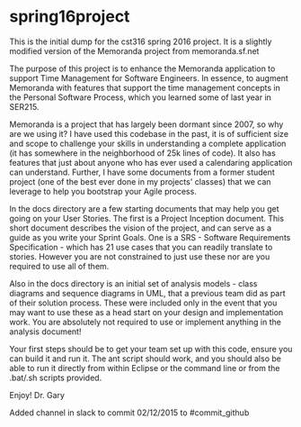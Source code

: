 # spring16project
This is the initial dump for the cst316 spring 2016 project. It is a slightly modified version of the Memoranda project from memoranda.sf.net

The purpose of this project is to enhance the Memoranda application to support Time Management for Software Engineers. In essence, to augment Memoranda with features that support the time management concepts in the Personal Software Process, which you learned some of last year in SER215.

Memoranda is a project that has largely been dormant since 2007, so why are we using it? I have used this codebase in the past, it is of sufficient size and scope to challenge your skills in understanding a complete application (it has somewhere in the neighborhood of 25k lines of code). It also has features that just about anyone who has ever used a calendaring application can understand. Further, I have some documents from a former student project (one of the best ever done in my projects' classes) that we can leverage to help you bootstrap your Agile process.

In the docs directory are a few starting documents that may help you get going on your User Stories. The first is a Project Inception document. This short document describes the vision of the project, and can serve as a guide as you write your Sprint Goals. One is a SRS - Software Requirements Specification - which has 21 use cases that you can readily translate to stories. However you are not constrained to just use these nor are you required to use all of them. 

Also in the docs directory is an initial set of analysis models - class diagrams and sequence diagrams in UML, that a previous team did as part of their solution process. These were included only in the event that you may want to use these as a head start on your design and implementation work. You are absolutely not required to use or implement anything in the analysis document!

Your first steps should be to get your team set up with this code, ensure you can build it and run it. The ant script should work, and you should also be able to run it directly from within Eclipse or the command line or from the .bat/.sh scripts provided.

Enjoy!
Dr. Gary

Added channel in slack to commit 02/12/2015 to #commit_github